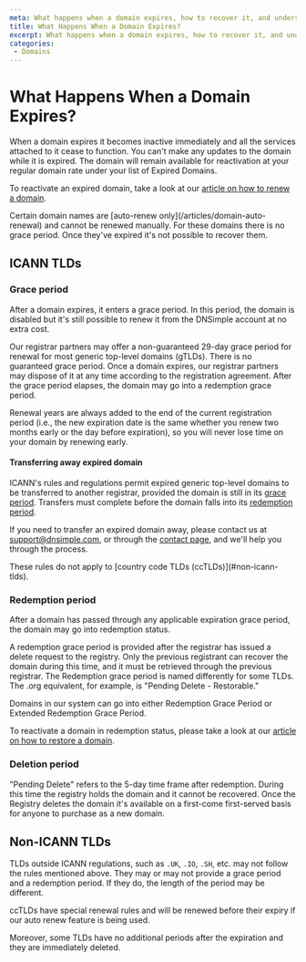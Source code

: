 ```yaml
---
meta: What happens when a domain expires, how to recover it, and understanding the associated fees.
title: What Happens When a Domain Expires?
excerpt: What happens when a domain expires, how to recover it, and understanding the associated fees.
categories:
 - Domains
---
```


# What Happens When a Domain Expires?

When a domain expires it becomes inactive immediately and all the services attached to it cease to function. You can't make any updates to the domain while it is expired. The domain will remain available for reactivation at your regular domain rate under your list of Expired Domains.

To reactivate an expired domain, take a look at our [article on how to renew a domain](/articles/renewing-domain).

<warning>
Certain domain names are [auto-renew only](/articles/domain-auto-renewal) and cannot be renewed manually. For these domains there is no grace period. Once they've expired it's not possible to recover them.
</warning>

## ICANN TLDs

### Grace period

After a domain expires, it enters a grace period. In this period, the domain is disabled but it's still possible to renew it from the DNSimple account at no extra cost.

Our registrar partners may offer a non-guaranteed 29-day grace period for renewal for most generic top-level domains (gTLDs). There is no guaranteed grace period. Once a domain expires, our registrar partners may dispose of it at any time according to the registration agreement. After the grace period elapses, the domain may go into a redemption grace period.

Renewal years are always added to the end of the current registration period (i.e., the new expiration date is the same whether you renew two months early or the day before expiration), so you will never lose time on your domain by renewing early.

#### Transferring away expired domain

ICANN's rules and regulations permit expired generic top-level domains to be transferred to another registrar, provided the domain is still in its [grace period](#grace-period). Transfers must complete before the domain falls into its [redemption period](#redemption-period).

If you need to transfer an expired domain away, please contact us at [support@dnsimple.com](mailto:support@dnsimple.com), or through the [contact page](https://dnsimple.com/contact), and we'll help you through the process.

<warning>
These rules do not apply to [country code TLDs (ccTLDs)](#non-icann-tlds).
</warning>

### Redemption period

After a domain has passed through any applicable expiration grace period, the domain may go into redemption status.

A redemption grace period is provided after the registrar has issued a delete request to the registry. Only the previous registrant can recover the domain during this time, and it must be retrieved through the previous registrar. The Redemption grace period is named differently for some TLDs. The .org equivalent, for example, is "Pending Delete - Restorable."

Domains in our system can go into either Redemption Grace Period or Extended Redemption Grace Period.

To reactivate a domain in redemption status, please take a look at our [article on how to restore a domain](/articles/restoring-domain).

### Deletion period

"Pending Delete" refers to the 5-day time frame after redemption. During this time the registry holds the domain and it cannot be recovered. Once the Registry deletes the domain it's available on a first-come first-served basis for anyone to purchase as a new domain.

## Non-ICANN TLDs

TLDs outside ICANN regulations, such as `.UK`, `.IO`, `.SH`, etc. may not follow the rules mentioned above. They may or may not provide a grace period and a redemption period. If they do, the length of the period may be different.

<warning>
ccTLDs have special renewal rules and will be renewed before their expiry if our auto renew feature is being used.
</warning>

Moreover, some TLDs have no additional periods after the expiration and they are immediately deleted.
